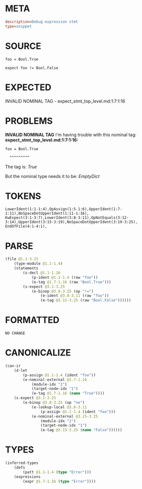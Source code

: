 # META
~~~ini
description=Debug expression stmt
type=snippet
~~~
# SOURCE
~~~roc
foo = Bool.True

expect foo != Bool.False
~~~
# EXPECTED
INVALID NOMINAL TAG - expect_stmt_top_level.md:1:7:1:16
# PROBLEMS
**INVALID NOMINAL TAG**
I'm having trouble with this nominal tag:
**expect_stmt_top_level.md:1:7:1:16:**
```roc
foo = Bool.True
```
      ^^^^^^^^^

The tag is:
    _True_

But the nominal type needs it to be:
    _EmptyDict_

# TOKENS
~~~zig
LowerIdent(1:1-1:4),OpAssign(1:5-1:6),UpperIdent(1:7-1:11),NoSpaceDotUpperIdent(1:11-1:16),
KwExpect(3:1-3:7),LowerIdent(3:8-3:11),OpNotEquals(3:12-3:14),UpperIdent(3:15-3:19),NoSpaceDotUpperIdent(3:19-3:25),
EndOfFile(4:1-4:1),
~~~
# PARSE
~~~clojure
(file @1.1-3.25
	(type-module @1.1-1.4)
	(statements
		(s-decl @1.1-1.16
			(p-ident @1.1-1.4 (raw "foo"))
			(e-tag @1.7-1.16 (raw "Bool.True")))
		(s-expect @3.1-3.25
			(e-binop @3.8-3.25 (op "!=")
				(e-ident @3.8-3.11 (raw "foo"))
				(e-tag @3.15-3.25 (raw "Bool.False"))))))
~~~
# FORMATTED
~~~roc
NO CHANGE
~~~
# CANONICALIZE
~~~clojure
(can-ir
	(d-let
		(p-assign @1.1-1.4 (ident "foo"))
		(e-nominal-external @1.7-1.16
			(module-idx "2")
			(target-node-idx "1")
			(e-tag @1.7-1.16 (name "True"))))
	(s-expect @3.1-3.25
		(e-binop @3.8-3.25 (op "ne")
			(e-lookup-local @3.8-3.11
				(p-assign @1.1-1.4 (ident "foo")))
			(e-nominal-external @3.15-3.25
				(module-idx "2")
				(target-node-idx "1")
				(e-tag @3.15-3.25 (name "False"))))))
~~~
# TYPES
~~~clojure
(inferred-types
	(defs
		(patt @1.1-1.4 (type "Error")))
	(expressions
		(expr @1.7-1.16 (type "Error"))))
~~~
